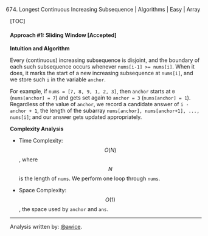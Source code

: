 674. Longest Continuous Increasing Subsequence | Algorithms | Easy | Array

[TOC]


#### Approach #1: Sliding Window [Accepted]

**Intuition and Algorithm**

Every (continuous) increasing subsequence is disjoint, and the boundary of each such subsequence occurs whenever `nums[i-1] >= nums[i]`.  When it does, it marks the start of a new increasing subsequence at `nums[i]`, and we store such `i` in the variable `anchor`.

For example, if `nums = [7, 8, 9, 1, 2, 3]`, then `anchor` starts at `0` (`nums[anchor] = 7`) and gets set again to `anchor = 3` (`nums[anchor] = 1`).  Regardless of the value of `anchor`, we record a candidate answer of `i - anchor + 1`, the length of the subarray `nums[anchor], nums[anchor+1], ..., nums[i]`; and our answer gets updated appropriately.



**Complexity Analysis**

* Time Complexity: $$O(N)$$, where $$N$$ is the length of `nums`.  We perform one loop through `nums`.

* Space Complexity: $$O(1)$$, the space used by `anchor` and `ans`.

---

Analysis written by: [@awice](https://leetcode.com/awice).
